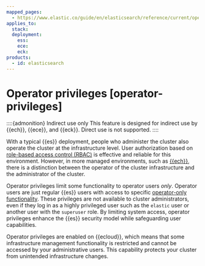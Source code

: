 ```yaml
---
mapped_pages:
  - https://www.elastic.co/guide/en/elasticsearch/reference/current/operator-privileges.html
applies_to:
  stack:
  deployment:
    ess:
    ece:
    eck:
products:
  - id: elasticsearch
---
```


# Operator privileges [operator-privileges]

::::{admonition} Indirect use only
This feature is designed for indirect use by {{ech}}, {{ece}}, and {{eck}}. Direct use is not supported.
::::

With a typical {{es}} deployment, people who administer the cluster also operate the cluster at the infrastructure level. User authorization based on [role-based access control (RBAC)](user-roles.md) is effective and reliable for this environment. However, in more managed environments, such as [{{ech}}](https://cloud.elastic.co/registration?page=docs&placement=docs-body), there is a distinction between the operator of the cluster infrastructure and the administrator of the cluster.

Operator privileges limit some functionality to operator users *only*. Operator users are just regular {{es}} users with access to specific [operator-only functionality](operator-only-functionality.md). These privileges are not available to cluster administrators, even if they log in as a highly privileged user such as the `elastic` user or another user with the `superuser` role. By limiting system access, operator privileges enhance the {{es}} security model while safeguarding user capabilities.

Operator privileges are enabled on {{ecloud}}, which means that some infrastructure management functionality is restricted and cannot be accessed by your administrative users. This capability protects your cluster from unintended infrastructure changes.




